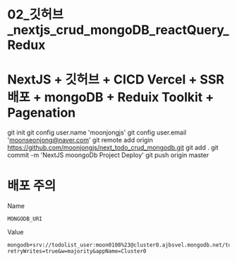 # 02_깃허브_nextjs_crud_mongoDB_reactQuery_Redux
# NextJS + 깃허브 + CICD Vercel + SSR 배포 + mongoDB + Reduix Toolkit + Pagenation

git init
git config user.name 'moonjongjs'
git config user.email 'moonseonjong@naver.com'
git remote add origin https://github.com/moonjongjs/next_todo_crud_mongodb.git
git add .
git commit  -m 'NextJS moongoDb Project Deploy'
git push origin master



# 배포  주의
Name 
```
MONGODB_URI
```

Value
```
mongodb+srv://todolist_user:moon0108%23@cluster0.ajbsvel.mongodb.net/todolist?retryWrites=true&w=majority&appName=Cluster0
```